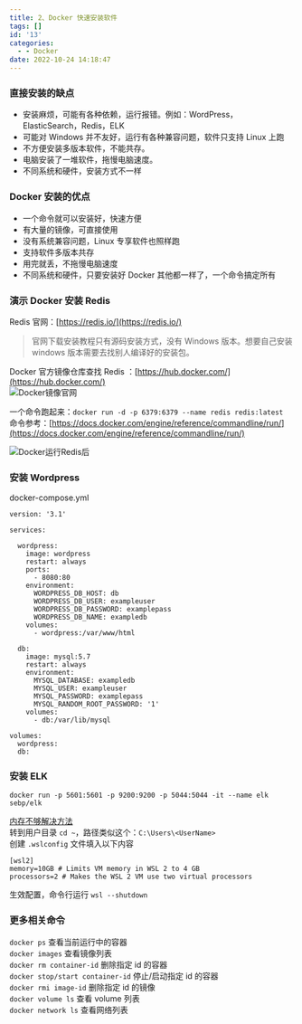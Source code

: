 ```yaml
---
title: 2、Docker 快速安装软件
tags: []
id: '13'
categories:
  - - Docker
date: 2022-10-24 14:18:47
---
```


### 直接安装的缺点

*   安装麻烦，可能有各种依赖，运行报错。例如：WordPress，ElasticSearch，Redis，ELK
*   可能对 Windows 并不友好，运行有各种兼容问题，软件只支持 Linux 上跑
*   不方便安装多版本软件，不能共存。
*   电脑安装了一堆软件，拖慢电脑速度。
*   不同系统和硬件，安装方式不一样

### Docker 安装的优点

*   一个命令就可以安装好，快速方便
*   有大量的镜像，可直接使用
*   没有系统兼容问题，Linux 专享软件也照样跑
*   支持软件多版本共存
*   用完就丢，不拖慢电脑速度
*   不同系统和硬件，只要安装好 Docker 其他都一样了，一个命令搞定所有

### 演示 Docker 安装 Redis

Redis 官网：[https://redis.io/](https://redis.io/)

> 官网下载安装教程只有源码安装方式，没有 Windows 版本。想要自己安装 windows 版本需要去找别人编译好的安装包。

Docker 官方镜像仓库查找 Redis ：[https://hub.docker.com/](https://hub.docker.com/)  
![Docker镜像官网](https://sjwx.easydoc.xyz/46901064/files/kv8zs4qr.png)

一个命令跑起来：`docker run -d -p 6379:6379 --name redis redis:latest`  
命令参考：[https://docs.docker.com/engine/reference/commandline/run/](https://docs.docker.com/engine/reference/commandline/run/)

![Docker运行Redis后](https://sjwx.easydoc.xyz/46901064/files/kv8zy4xn.png)

### 安装 Wordpress

docker-compose.yml

```
version: '3.1'

services:

  wordpress:
    image: wordpress
    restart: always
    ports:
      - 8080:80
    environment:
      WORDPRESS_DB_HOST: db
      WORDPRESS_DB_USER: exampleuser
      WORDPRESS_DB_PASSWORD: examplepass
      WORDPRESS_DB_NAME: exampledb
    volumes:
      - wordpress:/var/www/html

  db:
    image: mysql:5.7
    restart: always
    environment:
      MYSQL_DATABASE: exampledb
      MYSQL_USER: exampleuser
      MYSQL_PASSWORD: examplepass
      MYSQL_RANDOM_ROOT_PASSWORD: '1'
    volumes:
      - db:/var/lib/mysql

volumes:
  wordpress:
  db:
```

### 安装 ELK

`docker run -p 5601:5601 -p 9200:9200 -p 5044:5044 -it --name elk sebp/elk`

[内存不够解决方法](https://docs.microsoft.com/en-us/windows/wsl/wsl-config#global-configuration-options-with-wslconfig)  
转到用户目录 `cd ~`，路径类似这个：`C:\Users\<UserName>`  
创建 `.wslconfig` 文件填入以下内容

```
[wsl2]
memory=10GB # Limits VM memory in WSL 2 to 4 GB
processors=2 # Makes the WSL 2 VM use two virtual processors
```

生效配置，命令行运行 `wsl --shutdown`

### 更多相关命令

`docker ps` 查看当前运行中的容器  
`docker images` 查看镜像列表  
`docker rm container-id` 删除指定 id 的容器  
`docker stop/start container-id` 停止/启动指定 id 的容器  
`docker rmi image-id` 删除指定 id 的镜像  
`docker volume ls` 查看 volume 列表  
`docker network ls` 查看网络列表